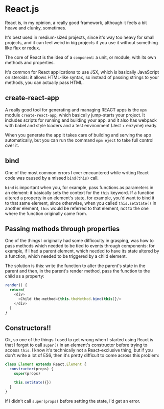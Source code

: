 # React.js

React is, in my opinion, a really good framework, although it feels a bit heave and clunky, sometimes.

It's best used in medium-sized projects, since it's way too heavy for small projects, and it can feel weird in big projects if you use it without something like flux or redux.

The core of React is the idea of a `component`: a unit, or module, with its own methods and properties.

It's common for React applications to use JSX, which is basically JavaScript on steroids: it allows HTML-like syntax, so instead of passing strings to your methods, you can actually pass HTML.

## create-react-app

A really good tool for generating and managing REACT apps is the `npm` module `create-react-app`, which basically jump-starts your project. It includes scripts for running and building your app, and it also has webpack with babel and style loaders and a test environment (Jest + enzyme) ready.

When you generate the app it takes care of building and serving the app automatically, but you can run the command `npm eject` to take full control over it.

## bind

One of the most common errors I ever encountered while writing React code was caused by a missed `bind(this)` call.

`bind` is important when you, for example, pass functions as parameters in an element: it basically sets the context for the `this` keyword. If a function altered a property in an element's state, for example, you'd want to bind it to that same element, since otherwise, when you called `this.setState()` in another element, `this` would be referred to that element, not to the one where the function originally came from.

## Passing methods through properties

One of the things I originally had some difficoulty in grasping, was how to pass methods which needed to be tied to events through components: for example, if I had a parent element, which needed to have its state altered by a function, which needed to be triggered by a child element.

The solution is this: write the function to alter the parent's state in the parent and then, in the parent's render method, pass the function to the child as a property:

```javascript
render() {
  return(
    <div>
      <Child the-method={this.theMethod.bind(this)}/>
    </div>
  )
}
```

## Constructors!!

Ok, so one of the things I used to get wrong when I started using React is that I forgot to call `super()` in an element's constructor before trying to access `this`. I know it's technically not a React-exclusive thing, but if you don't write a lot of ES6, then it's pretty difficult to come across this problem:

```javascript
class Element extends React.Element {
  constructor(props) {
    super(props)

    this.setState({})
  }
}
```

If I didn't call `super(props)` before setting the state, I'd get an error.
